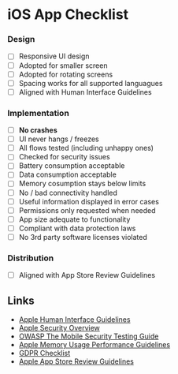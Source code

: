 # iOS App Checklist

### Design
- [ ] Responsive UI design
- [ ] Adopted for smaller screen
- [ ] Adopted for rotating screens
- [ ] Spacing works for all supported languagues
- [ ] Aligned with Human Interface Guidelines

### Implementation
- [ ] **No crashes**
- [ ] UI never hangs / freezes
- [ ] All flows tested (including unhappy ones)
- [ ] Checked for security issues
- [ ] Battery consumption acceptable
- [ ] Data consumption acceptable
- [ ] Memory cosumption stays below limits
- [ ] No / bad connectivity handled
- [ ] Useful information displayed in error cases
- [ ] Permissions only requested when needed
- [ ] App size adequate to functionality
- [ ] Compliant with data protection laws
- [ ] No 3rd party software licenses violated

### Distribution
- [ ] Aligned with App Store Review Guidelines

## Links

- [Apple Human Interface Guidelines](https://developer.apple.com/design/human-interface-guidelines/ios/overview/themes/)
- [Apple Security Overview](https://developer.apple.com/library/archive/documentation/Security/Conceptual/Security_Overview/Introduction/Introduction.html#//apple_ref/doc/uid/TP30000976)
- [OWASP The Mobile Security Testing Guide](https://github.com/OWASP/owasp-mstg/tree/master/Checklists)
- [Apple Memory Usage Performance Guidelines](https://developer.apple.com/library/archive/documentation/Performance/Conceptual/ManagingMemory/ManagingMemory.html)
- [GDPR Checklist](https://github.com/InspireNL/GDPR-Checklist-for-Websites-and-Apps)
- [Apple App Store Review Guidelines](https://developer.apple.com/app-store/review/guidelines/)